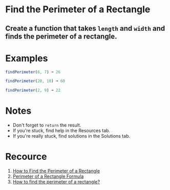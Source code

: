 # Find the Perimeter of a Rectangle

## Create a function that takes ```length``` and ```width``` and finds the perimeter of a rectangle.


# Examples

```js
findPerimeter(6, 7) ➞ 26

findPerimeter(20, 10) ➞ 60

findPerimeter(2, 9) ➞ 22
```

# Notes

- Don't forget to ```return``` the result.
- If you're stuck, find help in the Resources tab.
- If you're really stuck, find solutions in the Solutions tab.


# Recource

1. [How to Find the Perimeter of a Rectangle](https://www.varsitytutors.com/basic_geometry-help/how-to-find-the-perimeter-of-a-rectangle)
2. [Perimeter of a Rectangle Formula](https://byjus.com/maths/perimeter-of-rectangle/)
3. [How to find the perimeter of a rectangle?](https://www.w3schools.com/jsref/jsref_operators.asp)